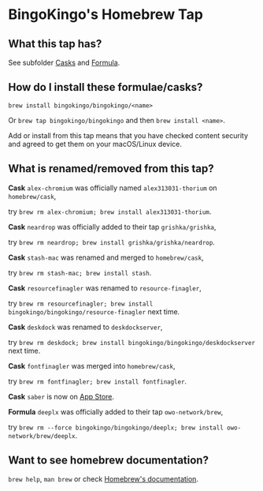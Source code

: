 # BingoKingo's Homebrew Tap

## What this tap has?

See subfolder [Casks](./Casks) and [Formula](./Formula).

## How do I install these formulae/casks?

`brew install bingokingo/bingokingo/<name>`

Or `brew tap bingokingo/bingokingo` and then `brew install <name>`.

Add or install from this tap means that you have checked content security and agreed to get them on your macOS/Linux device.

## What is renamed/removed from this tap?

**Cask** `alex-chromium` was officially named `alex313031-thorium` on `homebrew/cask`,

try `brew rm alex-chromium; brew install alex313031-thorium`.

**Cask** `neardrop` was officially added to their tap `grishka/grishka`,

try `brew rm neardrop; brew install grishka/grishka/neardrop`.

**Cask** `stash-mac` was renamed and merged to `homebrew/cask`,

try `brew rm stash-mac; brew install stash`.

**Cask** `resourcefinagler` was renamed to `resource-finagler`,

try `brew rm resourcefinagler; brew install bingokingo/bingokingo/resource-finagler` next time.

**Cask** `deskdock` was renamed to `deskdockserver`,

try `brew rm deskdock; brew install bingokingo/bingokingo/deskdockserver` next time.

**Cask** `fontfinagler` was merged into `homebrew/cask`,

try `brew rm fontfinagler; brew install fontfinagler`.

**Cask** `saber` is now on [App Store](https://apps.apple.com/app/saber/id1671523739).

**Formula** `deeplx` was officially added to their tap `owo-network/brew`,

try `brew rm --force bingokingo/bingokingo/deeplx; brew install owo-network/brew/deeplx`.

## Want to see homebrew documentation?

`brew help`, `man brew` or check [Homebrew's documentation](https://docs.brew.sh).

